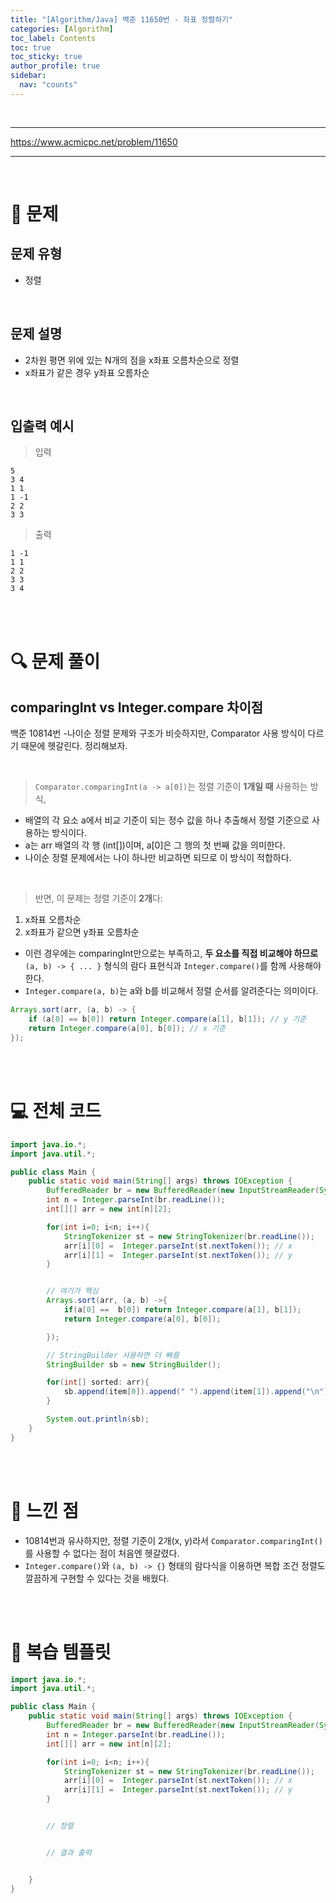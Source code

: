 ```yaml
---
title: "[Algorithm/Java] 백준 11650번 - 좌표 정렬하기"
categories: [Algorithm]
toc_label: Contents
toc: true
toc_sticky: true
author_profile: true
sidebar:
  nav: "counts"
---
```


<br>

---

https://www.acmicpc.net/problem/11650

---

<br>

# 📌 문제

## 문제 유형

- 정렬

<br>

## 문제 설명

- 2차원 평면 위에 있는 N개의 점을 x좌표 오름차순으로 정렬
- x좌표가 같은 경우 y좌표 오름차순

<br>

## 입출력 예시

> 입력

```
5
3 4
1 1
1 -1
2 2
3 3
```

> 출력

```
1 -1
1 1
2 2
3 3
3 4
```

<br><br>

# 🔍 문제 풀이

## comparingInt vs Integer.compare 차이점

백준 10814번 -나이순 정렬 문제와 구조가 비슷하지만, Comparator 사용 방식이 다르기 때문에 헷갈린다. 정리해보자.

 <br>
 
> `Comparator.comparingInt(a -> a[0])`는 정렬 기준이 **1개일 때** 사용하는 방식,

- 배열의 각 요소 a에서 비교 기준이 되는 정수 값을 하나 추출해서 정렬 기준으로 사용하는 방식이다.
- a는 arr 배열의 각 행 (int[])이며, a[0]은 그 행의 첫 번째 값을 의미한다.
- 나이순 정렬 문제에서는 나이 하나만 비교하면 되므로 이 방식이 적합하다.

<br>

> 반면, 이 문제는 정렬 기준이 **2개**다:

1. x좌표 오름차순
2. x좌표가 같으면 y좌표 오름차순

- 이런 경우에는 comparingInt만으로는 부족하고, **두 요소를 직접 비교해야 하므로** `(a, b) -> { ... }` 형식의 람다 표현식과 `Integer.compare()`를 함께 사용해야 한다.
- `Integer.compare(a, b)`는 a와 b를 비교해서 정렬 순서를 알려준다는 의미이다.

```java
Arrays.sort(arr, (a, b) -> {
    if (a[0] == b[0]) return Integer.compare(a[1], b[1]); // y 기준
    return Integer.compare(a[0], b[0]); // x 기준
});
```

<br><br>

# 💻 전체 코드

```java
import java.io.*;
import java.util.*;

public class Main {
    public static void main(String[] args) throws IOException {
        BufferedReader br = new BufferedReader(new InputStreamReader(System.in));
        int n = Integer.parseInt(br.readLine());
        int[][] arr = new int[n][2];

        for(int i=0; i<n; i++){
            StringTokenizer st = new StringTokenizer(br.readLine());
            arr[i][0] =  Integer.parseInt(st.nextToken()); // x
            arr[i][1] =  Integer.parseInt(st.nextToken()); // y
        }


        // 여기가 핵심
        Arrays.sort(arr, (a, b) ->{
            if(a[0] ==  b[0]) return Integer.compare(a[1], b[1]);
            return Integer.compare(a[0], b[0]);

        });

        // StringBuilder 사용하면 더 빠름
        StringBuilder sb = new StringBuilder();

        for(int[] sorted: arr){
            sb.append(item[0]).append(" ").append(item[1]).append("\n");
        }

        System.out.println(sb);
    }
}
```

<br><br>

# 💭 느낀 점

- 10814번과 유사하지만, 정렬 기준이 2개(x, y)라서 `Comparator.comparingInt()`를 사용할 수 없다는 점이 처음엔 헷갈렸다.
- `Integer.compare()`와 `(a, b) -> {}` 형태의 람다식을 이용하면 복합 조건 정렬도 깔끔하게 구현할 수 있다는 것을 배웠다.

<br><br>

# 🔁 복습 템플릿

```java
import java.io.*;
import java.util.*;

public class Main {
    public static void main(String[] args) throws IOException {
        BufferedReader br = new BufferedReader(new InputStreamReader(System.in));
        int n = Integer.parseInt(br.readLine());
        int[][] arr = new int[n][2];

        for(int i=0; i<n; i++){
            StringTokenizer st = new StringTokenizer(br.readLine());
            arr[i][0] =  Integer.parseInt(st.nextToken()); // x
            arr[i][1] =  Integer.parseInt(st.nextToken()); // y
        }


        // 정렬


        // 결과 출력


    }
}
```

<br>

